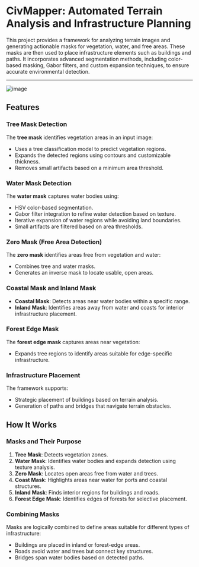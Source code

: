 # CivMapper: Automated Terrain Analysis and Infrastructure Planning

This project provides a framework for analyzing terrain images and generating actionable masks for vegetation, water, and free areas. These masks are then used to place infrastructure elements such as buildings and paths. It incorporates advanced segmentation methods, including color-based masking, Gabor filters, and custom expansion techniques, to ensure accurate environmental detection.

---

![image](https://github.com/user-attachments/assets/975411f0-47fc-49f1-9997-06b53ff53df1)


## Features

### Tree Mask Detection
The **tree mask** identifies vegetation areas in an input image:
- Uses a tree classification model to predict vegetation regions.
- Expands the detected regions using contours and customizable thickness.
- Removes small artifacts based on a minimum area threshold.

### Water Mask Detection
The **water mask** captures water bodies using:
- HSV color-based segmentation.
- Gabor filter integration to refine water detection based on texture.
- Iterative expansion of water regions while avoiding land boundaries.
- Small artifacts are filtered based on area thresholds.

### Zero Mask (Free Area Detection)
The **zero mask** identifies areas free from vegetation and water:
- Combines tree and water masks.
- Generates an inverse mask to locate usable, open areas.

### Coastal Mask and Inland Mask
- **Coastal Mask**: Detects areas near water bodies within a specific range.
- **Inland Mask**: Identifies areas away from water and coasts for interior infrastructure placement.

### Forest Edge Mask
The **forest edge mask** captures areas near vegetation:
- Expands tree regions to identify areas suitable for edge-specific infrastructure.

### Infrastructure Placement
The framework supports:
- Strategic placement of buildings based on terrain analysis.
- Generation of paths and bridges that navigate terrain obstacles.

## How It Works

### Masks and Their Purpose
1. **Tree Mask**: Detects vegetation zones.
2. **Water Mask**: Identifies water bodies and expands detection using texture analysis.
3. **Zero Mask**: Locates open areas free from water and trees.
4. **Coast Mask**: Highlights areas near water for ports and coastal structures.
5. **Inland Mask**: Finds interior regions for buildings and roads.
6. **Forest Edge Mask**: Identifies edges of forests for selective placement.

### Combining Masks
Masks are logically combined to define areas suitable for different types of infrastructure:
- Buildings are placed in inland or forest-edge areas.
- Roads avoid water and trees but connect key structures.
- Bridges span water bodies based on detected paths.

